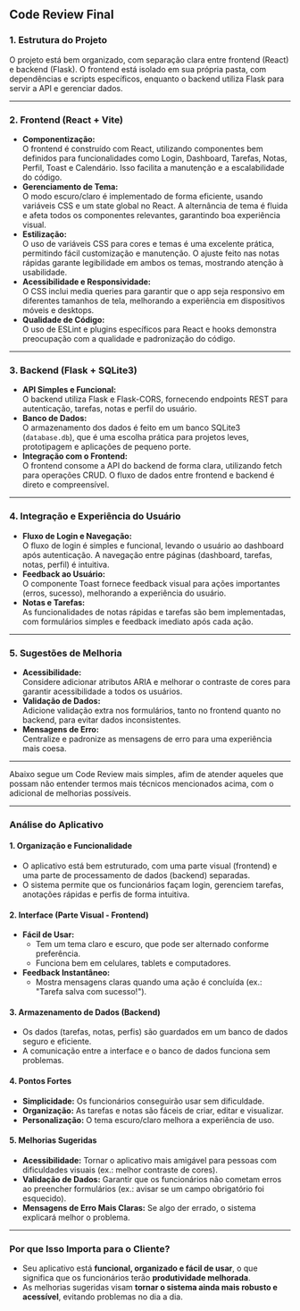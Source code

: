## Code Review Final

### 1. **Estrutura do Projeto**
O projeto está bem organizado, com separação clara entre frontend (React) e backend (Flask). O frontend está isolado em sua própria pasta, com dependências e scripts específicos, enquanto o backend utiliza Flask para servir a API e gerenciar dados.

---

### 2. **Frontend (React + Vite)**
- **Componentização:**  
  O frontend é construído com React, utilizando componentes bem definidos para funcionalidades como Login, Dashboard, Tarefas, Notas, Perfil, Toast e Calendário. Isso facilita a manutenção e a escalabilidade do código.
- **Gerenciamento de Tema:**  
  O modo escuro/claro é implementado de forma eficiente, usando variáveis CSS e um state global no React. A alternância de tema é fluida e afeta todos os componentes relevantes, garantindo boa experiência visual.
- **Estilização:**  
  O uso de variáveis CSS para cores e temas é uma excelente prática, permitindo fácil customização e manutenção. O ajuste feito nas notas rápidas garante legibilidade em ambos os temas, mostrando atenção à usabilidade.
- **Acessibilidade e Responsividade:**  
  O CSS inclui media queries para garantir que o app seja responsivo em diferentes tamanhos de tela, melhorando a experiência em dispositivos móveis e desktops.
- **Qualidade de Código:**  
  O uso de ESLint e plugins específicos para React e hooks demonstra preocupação com a qualidade e padronização do código.

---

### 3. **Backend (Flask + SQLite3)**
- **API Simples e Funcional:**  
  O backend utiliza Flask e Flask-CORS, fornecendo endpoints REST para autenticação, tarefas, notas e perfil do usuário.  
- **Banco de Dados:**  
  O armazenamento dos dados é feito em um banco SQLite3 (`database.db`), que é uma escolha prática para projetos leves, prototipagem e aplicações de pequeno porte.
- **Integração com o Frontend:**  
  O frontend consome a API do backend de forma clara, utilizando fetch para operações CRUD. O fluxo de dados entre frontend e backend é direto e compreensível.

---

### 4. **Integração e Experiência do Usuário**
- **Fluxo de Login e Navegação:**  
  O fluxo de login é simples e funcional, levando o usuário ao dashboard após autenticação. A navegação entre páginas (dashboard, tarefas, notas, perfil) é intuitiva.
- **Feedback ao Usuário:**  
  O componente Toast fornece feedback visual para ações importantes (erros, sucesso), melhorando a experiência do usuário.
- **Notas e Tarefas:**  
  As funcionalidades de notas rápidas e tarefas são bem implementadas, com formulários simples e feedback imediato após cada ação.

---

### 5. **Sugestões de Melhoria**
- **Acessibilidade:**  
  Considere adicionar atributos ARIA e melhorar o contraste de cores para garantir acessibilidade a todos os usuários.
- **Validação de Dados:**  
  Adicione validação extra nos formulários, tanto no frontend quanto no backend, para evitar dados inconsistentes.
- **Mensagens de Erro:**  
  Centralize e padronize as mensagens de erro para uma experiência mais coesa.

---

Abaixo segue um Code Review mais simples, afim de atender aqueles que possam não entender termos mais técnicos mencionados acima, com o adicional de melhorias possíveis.

---  

### **Análise do Aplicativo**  

#### **1. Organização e Funcionalidade**  
- O aplicativo está bem estruturado, com uma parte visual (frontend) e uma parte de processamento de dados (backend) separadas.  
- O sistema permite que os funcionários façam login, gerenciem tarefas, anotações rápidas e perfis de forma intuitiva.  

#### **2. Interface (Parte Visual - Frontend)**  
- **Fácil de Usar:**  
  - Tem um tema claro e escuro, que pode ser alternado conforme preferência.  
  - Funciona bem em celulares, tablets e computadores.  
- **Feedback Instantâneo:**  
  - Mostra mensagens claras quando uma ação é concluída (ex.: "Tarefa salva com sucesso!").  

#### **3. Armazenamento de Dados (Backend)**  
- Os dados (tarefas, notas, perfis) são guardados em um banco de dados seguro e eficiente.  
- A comunicação entre a interface e o banco de dados funciona sem problemas.  

#### **4. Pontos Fortes**  
- **Simplicidade:** Os funcionários conseguirão usar sem dificuldade.  
- **Organização:** As tarefas e notas são fáceis de criar, editar e visualizar.  
- **Personalização:** O tema escuro/claro melhora a experiência de uso.  

#### **5. Melhorias Sugeridas**  
- **Acessibilidade:** Tornar o aplicativo mais amigável para pessoas com dificuldades visuais (ex.: melhor contraste de cores).  
- **Validação de Dados:** Garantir que os funcionários não cometam erros ao preencher formulários (ex.: avisar se um campo obrigatório foi esquecido).  
- **Mensagens de Erro Mais Claras:** Se algo der errado, o sistema explicará melhor o problema.  

---  

### **Por que Isso Importa para o Cliente?**  
- Seu aplicativo está **funcional, organizado e fácil de usar**, o que significa que os funcionários terão **produtividade melhorada**.  
- As melhorias sugeridas visam **tornar o sistema ainda mais robusto e acessível**, evitando problemas no dia a dia.  
